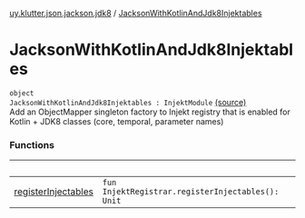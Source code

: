 [uy.klutter.json.jackson.jdk8](../index.md) / [JacksonWithKotlinAndJdk8Injektables](.)


# JacksonWithKotlinAndJdk8Injektables
<code>object JacksonWithKotlinAndJdk8Injektables : InjektModule</code> [(source)](https://github.com/kohesive/klutter/blob/master/json-jackson-jdk8/src/main/kotlin/uy/klutter/json/jackson/jdk8/Injektable.kt#L17)<br/>
Add an ObjectMapper singleton factory to Injekt registry that is enabled for Kotlin + JDK8 classes (core, temporal, parameter names)



### Functions

|&nbsp;|&nbsp;|
|---|---|
| [registerInjectables](register-injectables.md) | <code>fun InjektRegistrar.registerInjectables(): Unit</code><br/> |
